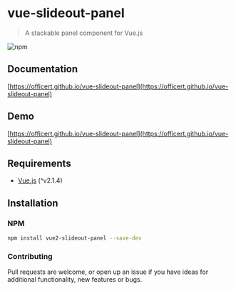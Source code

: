 # vue-slideout-panel
> A stackable panel component for Vue.js

![npm](https://img.shields.io/npm/v/npm.svg)

## Documentation
[https://officert.github.io/vue-slideout-panel](https://officert.github.io/vue-slideout-panel)

## Demo

[https://officert.github.io/vue-slideout-panel](https://officert.github.io/vue-slideout-panel)

## Requirements
* [Vue.js](http://vuejs.org/) (^v2.1.4)

## Installation

### NPM

```bash
npm install vue2-slideout-panel --save-dev
```

### Contributing

Pull requests are welcome, or open up an issue if you have ideas for additional functionality, new features or bugs.
